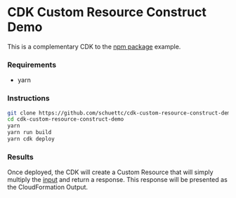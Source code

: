 # CDK Custom Resource Construct Demo

This is a complementary CDK to the [npm package](https://www.npmjs.com/package/cdk-custom-resource-construct-example) example.

### Requirements

- yarn

### Instructions

```bash
git clone https://github.com/schuettc/cdk-custom-resource-construct-demo
cd cdk-custom-resource-construct-demo
yarn
yarn run build
yarn cdk deploy
```

### Results

Once deployed, the CDK will create a Custom Resource that will simply multiply the [input](https://github.com/schuettc/cdk-custom-resource-construct-demo/blob/6b460937b269ef7343fa0cc3e10cfd6404c358a5/lib/cdk-custom-resource-construct-demo-stack.ts#L10) and return a response. This response will be presented as the CloudFormation Output.
